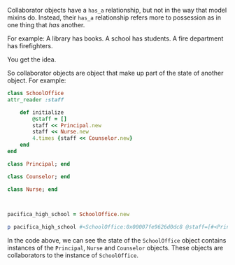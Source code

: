 Collaborator objects have a `has_a` relationship, but not in the way that model mixins do. Instead, their `has_a` relationship refers more to possession as in one thing that _has_ another.

For example:
	A library has books.
	A school has students.
	A fire department has firefighters.
	
You get the idea.

So collaborator objects are object that make up part of the state of another object. For example:
```ruby
class SchoolOffice
attr_reader :staff

	def initialize
		@staff = []
		staff << Principal.new
		staff << Nurse.new
		4.times {staff << Counselor.new}
	end
end

class Principal; end

class Counselor; end

class Nurse; end

  

pacifica_high_school = SchoolOffice.new

p pacifica_high_school #<SchoolOffice:0x00007fe9626d0dc8 @staff=[#<Principal:0x00007fe9626d0be8>, #<Nurse:0x00007fe9626d0af8>, #<Counselor:0x00007fe9626d0940>, #<Counselor:0x00007fe9626d0878>, #<Counselor:0x00007fe9626d0850>, #<Counselor:0x00007fe9626d0828>]>

```
In the code above, we can see the state of the `SchoolOffice` object contains instances of the `Principal`, `Nurse` and `Counselor` objects. These objects are collaborators to the instance of `SchoolOffice`. 
